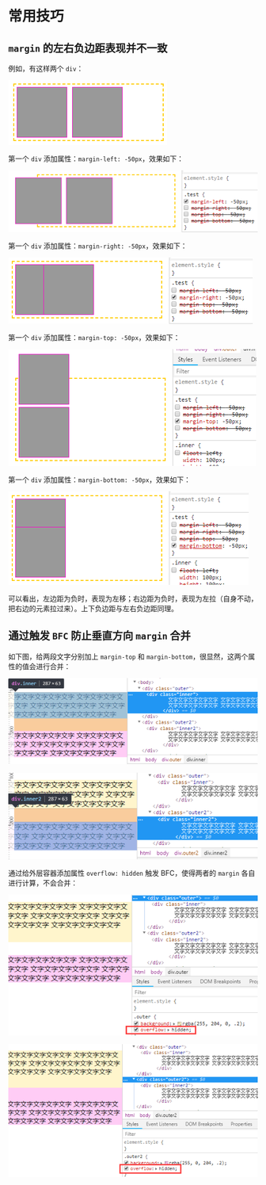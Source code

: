 # 常用技巧

## `margin` 的左右负边距表现并不一致

例如，有这样两个 `div`：

![margin_minus_init](./imgs/margin_minus_init.png)

第一个 `div` 添加属性：`margin-left: -50px`，效果如下：

![margin_minus_left](./imgs/margin_minus_left.png)

第一个 `div` 添加属性：`margin-right: -50px`，效果如下：

![margin_minus_right](./imgs/margin_minus_right.png)

第一个 `div` 添加属性：`margin-top: -50px`，效果如下：

![margin_minus_top](./imgs/margin_minus_top.png)

第一个 `div` 添加属性：`margin-bottom: -50px`，效果如下：

![margin_minus_bottom](./imgs/margin_minus_bottom.png)

可以看出，左边距为负时，表现为左移；右边距为负时，表现为左拉（自身不动，把右边的元素拉过来）。上下负边距与左右负边距同理。

## 通过触发 `BFC` 防止垂直方向 `margin` 合并

如下图，给两段文字分别加上 `margin-top` 和 `margin-bottom`，很显然，这两个属性的值会进行合并：

![BFC_clear_margin_merge1](./imgs/BFC_clear_margin_merge1.png)

![BFC_clear_margin_merge2](./imgs/BFC_clear_margin_merge2.png)

通过给外层容器添加属性 `overflow: hidden` 触发 BFC，使得两者的 `margin` 各自进行计算，不会合并：

![BFC_clear_margin_merge3](./imgs/BFC_clear_margin_merge3.png)

![BFC_clear_margin_merge4](./imgs/BFC_clear_margin_merge4.png)
